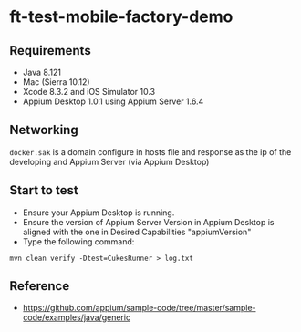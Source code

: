 # ft-test-mobile-factory-demo

## Requirements
* Java 8.121
* Mac (Sierra 10.12)
* Xcode 8.3.2 and iOS Simulator 10.3
* Appium Desktop 1.0.1 using Appium Server 1.6.4

## Networking
`docker.sak` is a domain configure in hosts file and response as the ip of the developing and Appium Server (via Appium Desktop)

## Start to test
* Ensure your Appium Desktop is running.
* Ensure the version of Appium Server Version in Appium Desktop is aligned with the one in Desired Capabilities "appiumVersion"
* Type the following command:
```
mvn clean verify -Dtest=CukesRunner > log.txt
```

## Reference
* https://github.com/appium/sample-code/tree/master/sample-code/examples/java/generic